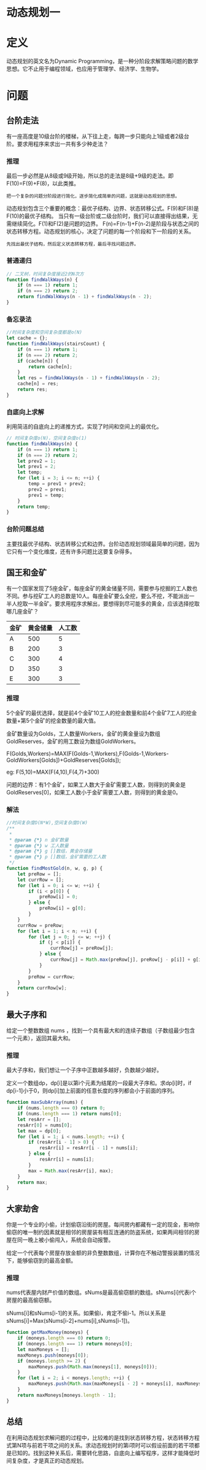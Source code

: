 # 动态规划一

# 定义

动态规划的英文名为Dynamic Programming，是一种分阶段求解策略问题的数学思想。它不止用于编程领域，也应用于管理学、经济学、生物学。

# 问题

## 台阶走法

有一座高度是10级台阶的楼梯，从下往上走，每跨一步只能向上1级或者2级台阶。要求用程序来求出一共有多少种走法？

### 推理

最后一步必然是从8级或9级开始，所以总的走法是8级+9级的走法。即F(10)=F(9)+F(8)，以此类推。

    把一个复杂的问题分阶段进行简化，逐步简化成简单的问题，这就是动态规划的思想。

动态规划包含三个重要的概念：最优子结构、边界、状态转移公式。F(9)和F(8)是F(10)的最优子结构。
当只有一级台阶或二级台阶时，我们可以直接得出结果，无需继续简化。F(1)和F(2)是问题的边界。
F(n)=F(n-1)+F(n-2)是阶段与状态之间的状态转移方程。动态规划的核心，决定了问题的每一个阶段和下一阶段的关系。

    先找出最优子结构，然后定义状态转移方程，最后寻找问题边界。

### 普通递归

```js
// 二叉树，时间复杂度接近2的N次方
function findWalkWays(n) {
    if (n === 1) return 1;
    if (n === 2) return 2;
    return findWalkWays(n - 1) + findWalkWays(n - 2);
}
```

### 备忘录法

```js
//时间复杂度和空间复杂度都是o(N)
let cache = {};
function findWalkWays(stairsCount) {
    if (n === 1) return 1;
    if (n === 2) return 2;
    if (cache[n]) {
        return cache[n];
    }
    let res = findWalkWays(n - 1) + findWalkWays(n - 2);
    cache[n] = res;
    return res;
}
```

### 自底向上求解

利用简洁的自底向上的递推方式，实现了时间和空间上的最优化。

```js
// 时间复杂度o(N)，空间复杂度o(1)
function findWalkWays(n) {
    if (n === 1) return 1;
    if (n === 2) return 2;
    let prev2 = 1;
    let prev1 = 2;
    let temp;
    for (let i = 3; i <= n; ++i) {
        temp = prev1 + prev2;
        prev2 = prev1;
        prev1 = temp;
    }
    return temp;
}
```

### 台阶问题总结

主要找最优子结构、状态转移公式和边界。台阶动态规划领域最简单的问题，因为它只有一个变化维度，还有许多问题比这要复杂得多。

## 国王和金矿

有一个国家发现了5座金矿，每座金矿的黄金储量不同，需要参与挖掘的工人数也不同。参与挖矿工人的总数是10人。每座金矿要么全挖，要么不挖，不能派出一半人挖取一半金矿。要求用程序求解出，要想得到尽可能多的黄金，应该选择挖取哪几座金矿？


| 金矿 | 黄金储量 | 人工数 |
|------|----------|--------|
| A    | 500      | 5      |
| B    | 200      | 3      |
| C    | 300      | 4      |
| D    | 350      | 3      |
| E    | 300      | 3      |

### 推理

5个金矿的最优选择，就是前4个金矿10工人的挖金数量和前4个金矿7工人的挖金数量+第5个金矿的挖金数量的最大值。

金矿数量设为Golds，工人数量Workers，金矿的黄金量设为数组GoldReserves，金矿的用工数设为数组GoldWorkers。

F(Golds,Workers)=MAX(F(Golds-1,Workers),F(Golds-1,Workers-GoldWorkers[Golds])+GoldReserves[Golds]);

eg: F(5,10)=MAX(F(4,10),F(4,7)+300)

问题的边界：有1个金矿，如果工人数大于金矿需要工人数，则得到的黄金是GoldReserves[0]，如果工人数小于金矿需要工人数，则得到的黄金是0。

### 解法

```js
//时间复杂度O(N*W),空间复杂度O(W)
/**
 * 
 * @param {*} n 金矿数量
 * @param {*} w 工人数量
 * @param {*} g []数组，黄金存储量
 * @param {*} p []数组，金矿需要的工人数
 */
function findMostGold(n, w, g, p) {
    let preRow = [];
    let currRow = [];
    for (let i = 0; i <= w; ++i) {
        if (i < p[0]) {
            preRow[i] = 0;
        } else {
            preRow[i] = g[0];
        }
    }
    currRow = preRow;
    for (let i = 1; i < n; ++i) {
        for (let j = 0; j <= w; ++j) {
            if (j < p[i]) {
                currRow[j] = preRow[j];
            } else {
                currRow[j] = Math.max(preRow[j], preRow[j - p[i]] + g[i]);
            }
        }
        preRow = currRow;
    }
    return currRow[w];
}
```

## 最大子序和

给定一个整数数组 nums ，找到一个具有最大和的连续子数组（子数组最少包含一个元素），返回其最大和。

### 推理

最大子序和，我们想让一个子序中正数越多越好，负数越少越好。

定义一个数组dp，dp[i]是以第i个元素为结尾的一段最大子序和。求dp[i]时，if dp[i-1]小于0，则dp[i]加上前面的任意长度的序列都会小于前面的序列。

```js
function maxSubArray(nums) {
    if (nums.length === 0) return 0;
    if (nums.length === 1) return nums[0];
    let resArr = [];
    resArr[0] = nums[0];
    let max = dp[0];
    for (let i = 1; i < nums.length; ++i) {
        if (resArr[i - 1] > 0) {
            resArr[i] = resArr[i - 1] + nums[i];
        } else {
            resArr[i] = nums[i];
        }
        max = Math.max(resArr[i], max);
    }
    return max;
}
```

## 大家劫舍

你是一个专业的小偷，计划偷窃沿街的房屋。每间房内都藏有一定的现金，影响你偷窃的唯一制约因素就是相邻的房屋装有相互连通的防盗系统，如果两间相邻的房屋在同一晚上被小偷闯入，系统会自动报警。

给定一个代表每个房屋存放金额的非负整数数组，计算你在不触动警报装置的情况下，能够偷窃到的最高金额。

### 推理

nums代表屋内财产价值的数组。sNums是最高偷窃额的数组。sNums[i]代表i个房屋的最高偷窃额。

sNums[i]和sNums[i-1]的关系。如果偷i，肯定不偷i-1。所以关系是sNums[i]=Max(sNums[i-2]+nums[i],sNums[i-1])。

```js
function getMaxMoney(moneys) {
    if (moneys.length === 0) return 0;
    if (moneys.length === 1) return moneys[0];
    let maxMoneys = [];
    maxMoneys.push(moneys[0]);
    if (moneys.length >= 2) {
        maxMoneys.push(Math.max(moneys[1], moneys[0]));
    }
    for (let i = 2; i < moneys.length; ++i) {
        maxMoneys.push(Math.max(maxMoneys[i - 2] + moneys[i], maxMoneys[i - 1]));
    }
    return maxMoneys[moneys.length - 1];
}
```

## 总结

在利用动态规划求解问题的过程中，比较难的是找到状态转移方程，状态转移方程式第N项与前若干项之间的关系。求动态规划时的第i项时可以假设前面的若干项都是已知的。找到这种关系后，需要转化思路，自底向上编写程序，这样才能降低时间复杂度，才是真正的动态规划。

